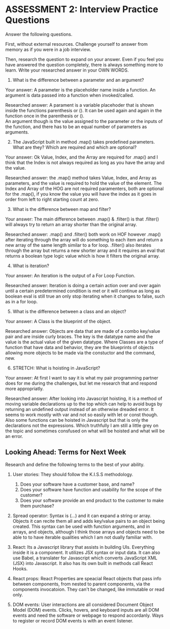 # ASSESSMENT 2: Interview Practice Questions

Answer the following questions.

First, without external resources. Challenge yourself to answer from memory as if you were in a job interview.

Then, research the question to expand on your answer. Even if you feel you have answered the question completely, there is always something more to learn. Write your researched answer in your OWN WORDS.

1. What is the difference between a parameter and an argument?

Your answer: A parameter is the placeholder name inside a function.
    An argument is data passed into a function when invoked/called.

Researched answer: A parament is a variable placehoder that is shown inside the functions parenthesis or (). It can be used again and again in the function once in the parenthesis or ().  
An argument though is the value assigned to the parameter or the inputs of the function, and there has to be an equal number of parameters as arguments.  

2. The JavaScript built in method .map() takes predefined parameters. What are they? Which are required and which are optional?

Your answer: Ok Value, Index, and the Array are required for .map() and I think that the Index is not always required as long as you have the array and the value.  

Researched answer: the .map() method takes Value, Index, and Array as parameters, and the value is required to hold the value of the element. The Index and Array of the HOG are not required paramenters, both are optional for the .map(), if you know the value you will have the index as it goes in order from left to right starting count at zero.  

3. What is the difference between map and filter?

Your answer: The main difference between .map() & .filter() is that .filter() will always try to return an array shorter than the original array. 

Researched answer: .map() and .filter() both work on HOF however .map() after iterating through the array will do something to each item and  return a new array of the same length similar to a for loop.  .filter() also iterates through the array but returns a new shorter array and it requires an eval that returns a boolean type logic value which is how it filters the original array. 

4. What is iteration?

Your answer: An iteration is the output of a For Loop Function. 

Researched answer: Iteration is doing a certain action over and over again until a certain predetermined condition is met or it will continue as long as boolean eval is still true an only stop iterating when it changes to false, such as in a for loop.

5. What is the difference between a class and an object?

Your answer: A Class is the blueprint of the object. 

Researched answer: Objects are data that are made of a combo key/value pair and are inside curly braces.  The key is the datatype name and the value is the actual value of the given datatype.  Where Classes are a type of function that have data and behavior, they are the blueprints of objects allowing more objects to be made via the constuctor and the command, new. 


6. STRETCH: What is hoisting in JavaScript?

Your answer: At first I want to say it is what my pair programming partner does for me during the challenges, but let me research that and respond more appropriatly.

Researched answer: After looking into Javascript hoisting, it is a method of moving variable declarations up to the top which can help to avoid bugs by returning an undefined output instead of an otherwise dreaded error. It seems to work mostly with var and not so easily with let or const though.  Also some functions can be hoisted in Javascript but that is only the declarations not the expressions. Which truthfully I am still a little grey on the topic and sometimes consfused on what will be hoisted and what will be an error. 

## Looking Ahead: Terms for Next Week

Research and define the following terms to the best of your ability.

1. User stories: They should follow the K.I.S.S methodology. 
    1. Does your software have a customer base, and name?
    2. Does your software have function and usability for the scope of the customer?
    3. Does your software provide an end product to the customer to make them purchase?

2. Spread operator: Syntax is (...) and it can expand a string or array.  Objects it can recite them all and adds key/value pairs to an object being created. This syntax can be used with function arguments, and in arrays, and objects, although I think those arrays and objects need to be able to to have iterable qualities which I am not dually familiar with. 

3. React: Its a Javascript library that assists in building UIs.  Everything inside it is a component.   It utilizes JSX syntax or input data.  It can also use Babel, a translater for Javascript which converts JavaScript XML (JSX) into Javascript. It also has its own built in methods call React Hooks.

4. React props: React Properties are speacial React objects that pass info between components, from nested to parent components, via the components invocatoion. They can't be changed, like immutable or read only.

5. DOM events: User interactions are all considered Document Object Model (DOM) events. Clicks, hovers, and keyboard inputs are all DOM events and need the software or webpage to respond accordanly. Ways to register or record DOM events is with an event listener. 
